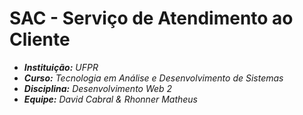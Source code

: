 # SAC - Serviço de Atendimento ao Cliente

* _**Instituição:** UFPR_
* _**Curso:** Tecnologia em Análise e Desenvolvimento de Sistemas_
* _**Disciplina:** Desenvolvimento Web 2_
* _**Equipe:** David Cabral & Rhonner Matheus_